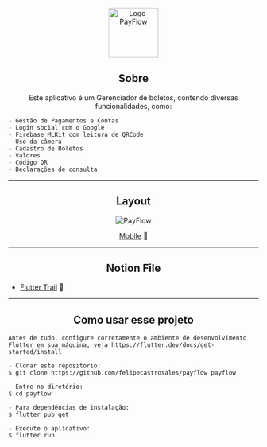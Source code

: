 <p align="center">
      <img src="https://user-images.githubusercontent.com/59374587/122830149-4f3dc700-d2be-11eb-9fe2-316561d10772.png" width="100" alt="Logo PayFlow"/>
</p>

<h2 align="center">Sobre</h2>

<p align="center">
    Este aplicativo é um Gerenciador de boletos, contendo diversas funcionalidades, como:<br>
    
    - Gestão de Pagamentos e Contas
    - Login social com o Google
    - Firebase MLKit com leitura de QRCode
    - Uso da câmera
    - Cadastro de Boletos
    - Valores
    - Código QR
    - Declarações de consulta
</p>

---

<h2 align="center">Layout</h2>

   <p align="center">
      <img alt="PayFlow" title="PayFlow" src="https://user-images.githubusercontent.com/59374587/122856653-86779c80-d2ed-11eb-8927-8c5433dc37d3.png" />
   </p>

   <p align="center">
    <a href="https://www.figma.com/file/kLK7FYnWKMoN68sQXcSniu/PayFlow">Mobile</a> 📱
   </p>

---   

<h2 align="center">Notion File</h2>

- [Flutter Trail](https://www.notion.so/NLW-Together-Conte-dos-complementares-ae22125e899549efb2d4e360b5ee5ca3) 🚀

---

<h2 align="center">Como usar esse projeto</h2>

   ```
   Antes de tudo, configure corretamente o ambiente de desenvolvimento Flutter em sua máquina, veja https://flutter.dev/docs/get-started/install
   
   - Clonar este repositório:
   $ git clone https://github.com/felipecastrosales/payflow payflow

   - Entre no diretório:
   $ cd payflow

   - Para dependências de instalação:
   $ flutter pub get

   - Execute o aplicativo: 
   $ flutter run

   ```
